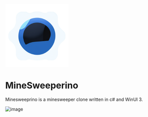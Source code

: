 <img src="https://github.com/NydusBorn/MineSweeperino/blob/d4e74dbe9819ba33c2959072d2c236f95c7a34af/MineSweeperino/Assets/Game%20Icon.png" alt="drawing" width="200"/>

# MineSweeperino
Minesweeprino is a minesweeper clone written in c# and WinUI 3.

![image](https://github.com/NydusBorn/MineSweeperino/assets/90088743/a1677ee6-2a01-468f-8d16-dcac4ccc18a2)
